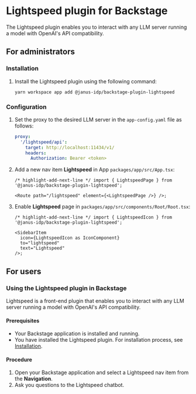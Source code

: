 # Lightspeed plugin for Backstage

The Lightspeed plugin enables you to interact with any LLM server running a model with OpenAI's API compatibility.

## For administrators

### Installation

1. Install the Lightspeed plugin using the following command:

   ```console
   yarn workspace app add @janus-idp/backstage-plugin-lightspeed
   ```

### Configuration

1. Set the proxy to the desired LLM server in the `app-config.yaml` file as follows:

   ```yaml title="app-config.yaml"
   proxy:
     '/lightspeed/api':
       target: http://localhost:11434/v1/
       headers:
         Authorization: Bearer <token>
   ```

2. Add a new nav item **Lightspeed** in App `packages/app/src/App.tsx`:

   ```tsx title="packages/app/src/components/App.tsx"
   /* highlight-add-next-line */ import { LightspeedPage } from '@janus-idp/backstage-plugin-lightspeed';

   <Route path="/lightspeed" element={<LightspeedPage />} />;
   ```

3. Enable **Lightspeed** page in `packages/app/src/components/Root/Root.tsx`:

   ```tsx title="packages/app/src/components/Root/Root.tsx"
   /* highlight-add-next-line */ import { LightspeedIcon } from '@janus-idp/backstage-plugin-lightspeed';

   <SidebarItem
     icon={LightspeedIcon as IconComponent}
     to="lightspeed"
     text="Lightspeed"
   />;
   ```

## For users

### Using the Lightspeed plugin in Backstage

Lightspeed is a front-end plugin that enables you to interact with any LLM server running a model with OpenAI's API compatibility.

#### Prerequisites

- Your Backstage application is installed and running.
- You have installed the Lightspeed plugin. For installation process, see [Installation](#installation).

#### Procedure

1. Open your Backstage application and select a Lightspeed nav item from the **Navigation**.
2. Ask you questions to the Lightspeed chatbot.
